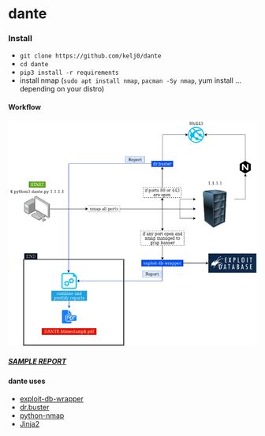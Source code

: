 # dante

### Install
* `git clone https://github.com/kelj0/dante`
* `cd dante`
* `pip3 install -r requirements`
* install nmap (`sudo apt install nmap`, `pacman -Sy nmap`, yum install ... depending on your distro)

#### Workflow
![alt text](res/dante_workflow.png)

##### [**SAMPLE REPORT**](https://kelj0.github.io/dante/dante_report.html)

#### dante uses
* [exploit-db-wrapper](https://github.com/kelj0/exploit-db-wrapper)
* [dr.buster](https://github.com/kelj0/dr.buster)
* [python-nmap](https://xael.org/pages/python-nmap-en.html)
* [Jinja2](https://jinja.palletsprojects.com/en/2.11.x/)
